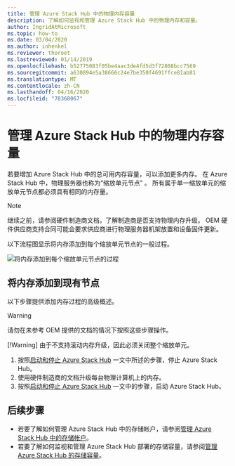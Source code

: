 ```yaml
---
title: 管理 Azure Stack Hub 中的物理内存容量
description: 了解如何监视和管理 Azure Stack Hub 中的物理内存和容量。
author: IngridAtMicrosoft
ms.topic: how-to
ms.date: 03/04/2020
ms.author: inhenkel
ms.reviewer: thoroet
ms.lastreviewed: 01/14/2019
ms.openlocfilehash: b52775083f05be4aac3de4fd5d3f72808bcc7569
ms.sourcegitcommit: a630894e5a38666c24e7be350f4691ffce81ab81
ms.translationtype: MT
ms.contentlocale: zh-CN
ms.lasthandoff: 04/16/2020
ms.locfileid: "78368067"
---
```

# <a name="manage-physical-memory-capacity-in-azure-stack-hub"></a>管理 Azure Stack Hub 中的物理内存容量

若要增加 Azure Stack Hub 中的总可用内存容量，可以添加更多内存。 在 Azure Stack Hub 中，物理服务器也称为“缩放单元节点”  。 所有属于单一缩放单元的缩放单元节点都必须具有相同的内存量。

> [!note]  
> 继续之前，请参阅硬件制造商文档，了解制造商是否支持物理内存升级。 OEM 硬件供应商支持合同可能会要求供应商进行物理服务器机架放置和设备固件更新。

以下流程图显示将内存添加到每个缩放单元节点的一般过程。

![将内存添加到每个缩放单元节点的过程](media/azure-stack-manage-storage-physical-capacity/process-to-add-memory-to-scale-unit.png)

## <a name="add-memory-to-an-existing-node"></a>将内存添加到现有节点
以下步骤提供添加内存过程的高级概述。

> [!Warning]
> 请勿在未参考 OEM 提供的文档的情况下按照这些步骤操作。
> 
> [!Warning]
> 由于不支持滚动内存升级，因此必须关闭整个缩放单元。

1. 按照[启动和停止 Azure Stack Hub](azure-stack-start-and-stop.md) 一文中所述的步骤，停止 Azure Stack Hub。
2. 使用硬件制造商的文档升级每台物理计算机上的内存。
3. 按照[启动和停止 Azure Stack Hub](azure-stack-start-and-stop.md) 一文中的步骤，启动 Azure Stack Hub。

## <a name="next-steps"></a>后续步骤

 - 若要了解如何管理 Azure Stack Hub 中的存储帐户，请参阅[管理 Azure Stack Hub 中的存储帐户](azure-stack-manage-storage-accounts.md)。
 - 若要了解如何监视和管理 Azure Stack Hub 部署的存储容量，请参阅[管理 Azure Stack Hub 的存储容量](azure-stack-manage-storage-shares.md)。
